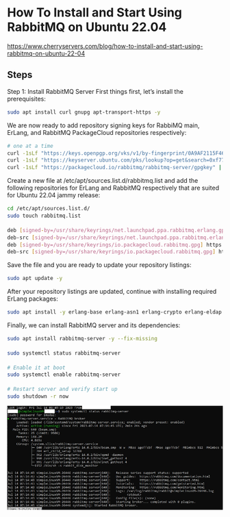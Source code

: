 # How To Install and Start Using RabbitMQ on Ubuntu 22.04

https://www.cherryservers.com/blog/how-to-install-and-start-using-rabbitmq-on-ubuntu-22-04

## Steps

Step 1: Install RabbitMQ Server
First things first, let’s install the prerequisites:

```bash
sudo apt install curl gnupg apt-transport-https -y
```

We are now ready to add repository signing keys for RabbiMQ main, ErLang, and RabbitMQ PackageCloud repositories respectively:
```bash
# one at a time
curl -1sLf "https://keys.openpgp.org/vks/v1/by-fingerprint/0A9AF2115F4687BD29803A206B73A36E6026DFCA" | sudo gpg --dearmor | sudo tee /usr/share/keyrings/com.rabbitmq.team.gpg > /dev/null
curl -1sLf "https://keyserver.ubuntu.com/pks/lookup?op=get&search=0xf77f1eda57ebb1cc" | sudo gpg --dearmor | sudo tee /usr/share/keyrings/net.launchpad.ppa.rabbitmq.erlang.gpg > /dev/null
curl -1sLf "https://packagecloud.io/rabbitmq/rabbitmq-server/gpgkey" | sudo gpg --dearmor | sudo tee /usr/share/keyrings/io.packagecloud.rabbitmq.gpg > /dev/null

```

Create a new file at /etc/apt/sources.list.d/rabbitmq.list and add the following repositories for ErLang and RabbitMQ respectively 
that are suited for Ubuntu 22.04 jammy release:
```bash
cd /etc/apt/sources.list.d/
sudo touch rabbitmq.list

deb [signed-by=/usr/share/keyrings/net.launchpad.ppa.rabbitmq.erlang.gpg] http://ppa.launchpad.net/rabbitmq/rabbitmq-erlang/ubuntu jammy main
deb-src [signed-by=/usr/share/keyrings/net.launchpad.ppa.rabbitmq.erlang.gpg] http://ppa.launchpad.net/rabbitmq/rabbitmq-erlang/ubuntu jammy main
deb [signed-by=/usr/share/keyrings/io.packagecloud.rabbitmq.gpg] https://packagecloud.io/rabbitmq/rabbitmq-server/ubuntu/ jammy main
deb-src [signed-by=/usr/share/keyrings/io.packagecloud.rabbitmq.gpg] https://packagecloud.io/rabbitmq/rabbitmq-server/ubuntu/ jammy main

```
Save the file and you are ready to update your repository listings:
```bash
sudo apt update -y
```

After your repository listings are updated, continue with installing required ErLang packages:
```bash
sudo apt install -y erlang-base erlang-asn1 erlang-crypto erlang-eldap erlang-ftp erlang-inets erlang-mnesia erlang-os-mon erlang-parsetools erlang-public-key erlang-runtime-tools erlang-snmp erlang-ssl erlang-syntax-tools erlang-tftp erlang-tools erlang-xmerl
```

Finally, we can install RabbitMQ server and its dependencies:
```bash
sudo apt install rabbitmq-server -y --fix-missing

sudo systemctl status rabbitmq-server

# Enable it at boot
sudo systemctl enable rabbitmq-server

# Restart server and verify start up
sudo shutdown -r now
```
![RabbitMQ install](https://github.com/spawnmarvel/azure-automation/blob/main/images/rabbitmqinstall.jpg)